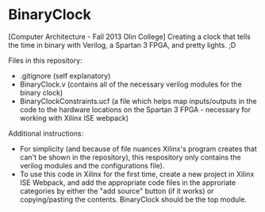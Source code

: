 BinaryClock
===========

[Computer Architecture - Fall 2013 Olin College] Creating a clock that tells the time in binary with Verilog, a Spartan 3 FPGA, and pretty lights. ;D

Files in this repository:
* .gitignore (self explanatory)
* BinaryClock.v (contains all of the necessary verilog modules for the binary clock)
* BinaryClockConstraints.ucf (a file which helps map inputs/outputs in the code to the hardware locations on the Spartan 3 FPGA - necessary for working with Xilinx ISE webpack)

Additional instructions:
* For simplicity (and because of file nuances Xilinx's program creates that can't be shown in the repository), 
this respository only contains the verilog modules and the configurations file).
* To use this code in Xilinx for the first time, create a new project in Xilinx ISE Webpack, and add the 
appropriate code files in the approriate categories by either the "add source" button (if it works) or copying/pasting the contents. BinaryClock should be the top module.
